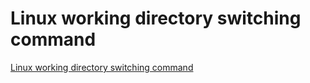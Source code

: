 # Linux working directory switching command
[Linux working directory switching command](https://aiwithcloud.com/2022/09/15/linux_working_directory_switching_command/)